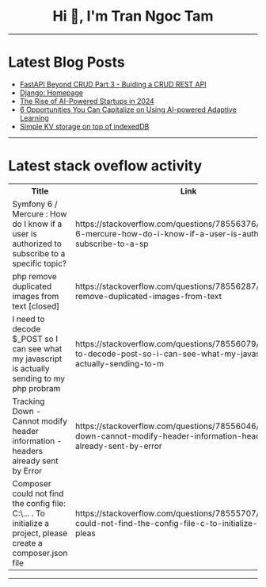 <h1 align="center">Hi 👋, I'm Tran Ngoc Tam</h1>

---

# Latest Blog Posts 
<!-- BLOG-POST-LIST:START -->
- [FastAPI Beyond CRUD Part 3 - Buiding a CRUD REST API](https://dev.to/jod35/fastapi-beyond-crud-part-3-buiding-a-crud-rest-api-4fop)
- [Django: Homepage](https://dev.to/samuellubliner/django-homepage-3lnh)
- [The Rise of AI-Powered Startups in 2024](https://dev.to/bingecoder89/the-rise-of-ai-powered-startups-in-2024-dlp)
- [6 Opportunities You Can Capitalize on Using AI-powered Adaptive Learning](https://dev.to/techpcmag/6-opportunities-you-can-capitalize-on-using-ai-powered-adaptive-learning-5f1l)
- [Simple KV storage on top of indexedDB](https://dev.to/fkrasnowski/simple-kv-storage-on-top-of-indexeddb-3jcg)
<!-- BLOG-POST-LIST:END -->

---

# Latest stack oveflow activity
<table>
  <tr><th>Title</th><th>Link</th></tr>
  <!-- STACKOVERFLOW:START --><tr><td>Symfony 6 / Mercure : How do I know if a user is authorized to subscribe to a specific topic?</td><td>https://stackoverflow.com/questions/78556376/symfony-6-mercure-how-do-i-know-if-a-user-is-authorized-to-subscribe-to-a-sp</td></tr><tr><td>php remove duplicated images from text [closed]</td><td>https://stackoverflow.com/questions/78556287/php-remove-duplicated-images-from-text</td></tr><tr><td>I need to decode $_POST so I can see what my javascript is actually sending to my php probram</td><td>https://stackoverflow.com/questions/78556079/i-need-to-decode-post-so-i-can-see-what-my-javascript-is-actually-sending-to-m</td></tr><tr><td>Tracking Down - Cannot modify header information - headers already sent by Error</td><td>https://stackoverflow.com/questions/78556046/tracking-down-cannot-modify-header-information-headers-already-sent-by-error</td></tr><tr><td>Composer could not find the config file: C:\... . To initialize a project, please create a composer.json file</td><td>https://stackoverflow.com/questions/78555707/composer-could-not-find-the-config-file-c-to-initialize-a-project-pleas</td></tr><!-- STACKOVERFLOW:END -->
</table>

---


